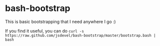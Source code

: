 bash-bootstrap
===================
This is basic bootstrapping that I need anywhere I go :)

If you find it useful, you can do `curl -s https://raw.github.com/jsdevel/bash-bootstrap/master/bootstrap.bash | bash`
